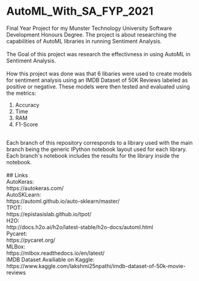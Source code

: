 # AutoML_With_SA_FYP_2021
Final Year Project for my Munster Technology University Software Development Honours Degree. The project is about researching the capabilities of AutoML libraries in running Sentiment Analysis.<br />
<br />
The Goal of this project was research the effectivness in using AutoML in Sentiment Analysis.<br />
<br />
How this project was done was that 6 libaries were used to create models for sentiment analysis using an IMDB Dataset of 50K Reviews labeled as positive or negative. These models were then tested and evaluated using  the metrics:<br />
1. Accuracy
2. Time
3. RAM
4. F1-Score
<br />
Each branch of this repository corresponds to a library used with the main branch being the generic IPython notebook layout used for each library. Each branch's notebook includes the results for the library inside the notebook.<br />
<br />
## Links<br />
AutoKeras: <br />
https://autokeras.com/<br />
AutoSKLearn: <br />
https://automl.github.io/auto-sklearn/master/<br />
TPOT: <br />
https://epistasislab.github.io/tpot/<br />
H2O: <br />
http://docs.h2o.ai/h2o/latest-stable/h2o-docs/automl.html<br />
Pycaret:<br />
https://pycaret.org/<br />
MLBox: <br />
https://mlbox.readthedocs.io/en/latest/<br />
IMDB Dataset Availiable on Kaggle: <br />
https://www.kaggle.com/lakshmi25npathi/imdb-dataset-of-50k-movie-reviews<br />


